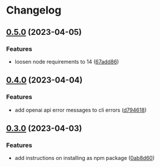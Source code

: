 # Changelog

## [0.5.0](https://github.com/luk-pio/nlterm/compare/v0.4.0...v0.5.0) (2023-04-05)


### Features

* loosen node requirements to 14 ([67add86](https://github.com/luk-pio/nlterm/commit/67add86be16317a880b6698743901b94451ee759))

## [0.4.0](https://github.com/luk-pio/nlterm/compare/v0.3.0...v0.4.0) (2023-04-04)


### Features

* add openai api error messages to cli errors ([d794618](https://github.com/luk-pio/nlterm/commit/d7946189f9b891b1bf3837c58067eb2ab12b04da))

## [0.3.0](https://github.com/luk-pio/nlterm/compare/v0.2.0...v0.3.0) (2023-04-03)


### Features

* add instructions on installing as npm package ([0ab8d60](https://github.com/luk-pio/nlterm/commit/0ab8d60f46c0e607bb004239a685b811cc44acc0))
